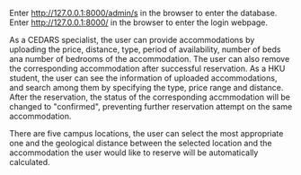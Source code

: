 Enter http://127.0.0.1:8000/admin/s in the browser to enter the database.
Enter http://127.0.0.1:8000/ in the browser to enter the login webpage.

As a CEDARS specialist, the user can provide accommodations by uploading the price, distance, type, period of availability, number of beds ana number of bedrooms of the accommodation. The user can also remove the corresponding
accommodation after successful reservation.
As a HKU student, the user can see the information of uploaded accommodations, and search among them by specifying the type, price range and distance. After the reservation, the status of the corresponding accmmodation will be
changed to "confirmed", preventing further reservation attempt on the same accommodation.

There are five campus locations, the user can select the most appropriate one and the geological distance between the selected location and the accommodation the user would like to reserve will be automatically calculated.

